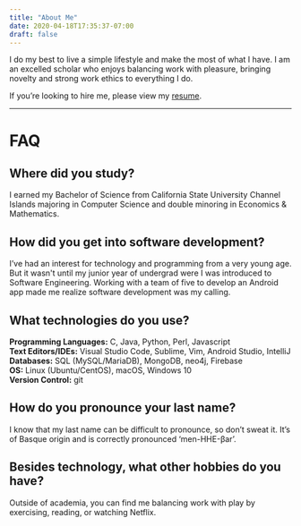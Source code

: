 ```yaml
---
title: "About Me"
date: 2020-04-18T17:35:37-07:00
draft: false
---
```

I do my best to live a simple lifestyle and make the most of what I have. I am an excelled scholar who enjoys balancing work with pleasure, bringing novelty and strong work ethics to everything I do.

If you’re looking to hire me, please view my [resume](/uploads/resume.pdf).  
***
# FAQ
## Where did you study?
I earned my Bachelor of Science from California State University Channel Islands majoring in Computer Science and double minoring in Economics & Mathematics.
## How did you get into software development?
 I’ve had an interest for technology and programming from a very young age. But it wasn't until my junior year of undergrad were I was introduced to Software Engineering. Working with a team of five to develop an Android app made me realize software development was my calling.

## What technologies do you use?
**Programming Languages:** C, Java, Python, Perl, Javascript  
**Text Editors/IDEs:** Visual Studio Code, Sublime, Vim, Android Studio, IntelliJ  
**Databases:** SQL (MySQL/MariaDB), MongoDB, neo4j, Firebase  
**OS:** Linux (Ubuntu/CentOS), macOS, Windows 10   
**Version Control:** git  

## How do you pronounce your last name?
I know that my last name can be difficult to pronounce, so don’t sweat it. It’s of Basque origin and is correctly pronounced ‘men-HHE-βar’.  

## Besides technology, what other hobbies do you have?

Outside of academia, you can find me balancing work with play by exercising, reading, or watching Netflix.